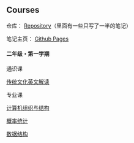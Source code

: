 ## **Courses**



仓库： [Repository](https://github.com/Akisui/SDU-Software)（里面有一些只写了一半的笔记）

笔记主页： [Github Pages](https://akisui.github.io/SDU-Software/) 



#### **二年级・第一学期**

通识课

[传统文化英文解读](https://akisui.github.io/SDU-Software/传统文化英文解读/note.html)

专业课

[计算机组织与结构](https://akisui.github.io/SDU-Software/计算机组织与结构/note.html)

[概率统计](https://akisui.github.io/SDU-Software/概率统计/note.html)

[数据结构](https://akisui.github.io/SDU-Software/数据结构/note.html)















